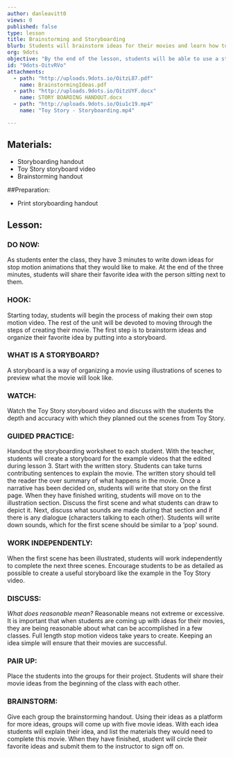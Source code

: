 ```yaml
---
author: danleavitt0
views: 0
published: false
type: lesson
title: Brainstorming and Storyboarding
blurb: Students will brainstorm ideas for their movies and learn how to organize those ideas by creating a storyboard
org: 9dots
objective: "By the end of the lesson, students will be able to use a storyboard to organize their ideas, brainstorm an idea for their movie, and complete a written story."
id: "9dots-OitvRVo"
attachments: 
  - path: "http://uploads.9dots.io/OitzL87.pdf"
    name: BrainstormingIdeas.pdf
  - path: "http://uploads.9dots.io/OitzUYF.docx"
    name: STORY BOARDING HANDOUT.docx
  - path: "http://uploads.9dots.io/Oiu1c19.mp4"
    name: "Toy Story - Storyboarding.mp4"

---
```


## Materials:

- Storyboarding handout
- Toy Story storyboard video
- Brainstorming handout

##Preparation:

- Print storyboarding handout

## Lesson:

### DO NOW:
As students enter the class, they have 3 minutes to write down ideas for stop motion animations that they would like to make. At the end of the three minutes, students will share their favorite idea with the person sitting next to them.

### HOOK:
Starting today, students will begin the process of making their own stop motion video. The rest of the unit will be devoted to moving through the steps of creating their movie. The first step is to brainstorm ideas and organize their favorite idea by putting into a storyboard.

### WHAT IS A STORYBOARD?
A storyboard is a way of organizing a movie using illustrations of scenes to preview what the movie will look like.

### WATCH:
Watch the Toy Story storyboard video and discuss with the students the depth and accuracy with which they planned out the scenes from Toy Story.

### GUIDED PRACTICE:
Handout the storyboarding worksheet to each student. With the teacher, students will create a storyboard for the example videos that the edited during lesson 3. Start with the written story. Students can take turns contributing sentences to explain the movie. The written story should tell the reader the over summary of what happens in the movie. Once a narrative has been decided on, students will write that story on the first page. When they have finished writing, students will move on to the illustration section. Discuss the first scene and what students can draw to depict it. Next, discuss what sounds are made during that section and if there is any dialogue (characters talking to each other). Students will write down sounds, which for the first scene should be similar to  a ’pop’ sound.

### WORK INDEPENDENTLY:
When the first scene has been illustrated, students will work independently to complete the next three scenes. Encourage students to be as detailed as possible to create a useful storyboard like the example in the Toy Story video.

### DISCUSS:
_What does reasonable mean?_
Reasonable means not extreme or excessive. It is important that when students are coming up with ideas for their movies, they are being reasonable about what can be accomplished in a few classes. Full length stop motion videos take years to create. Keeping an idea simple will ensure that their movies are successful.

### PAIR UP:
Place the students into the groups for their project. Students will share their movie ideas from the beginning of the class with each other.

### BRAINSTORM:
Give each group the brainstorming handout. Using their ideas as a platform for more ideas, groups will come up with five movie ideas. With each idea students will explain their idea, and list the materials they would need to complete this movie. When they have finished, student will circle their favorite ideas and submit them to the instructor to sign off on.
